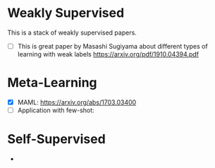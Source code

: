 # Weakly Supervised
This is a stack of weakly supervised papers.

- [ ]  This is great paper by Masashi Sugiyama about different types of learning with weak labels
https://arxiv.org/pdf/1910.04394.pdf


# Meta-Learning
- [X] MAML: https://arxiv.org/abs/1703.03400
- [ ] Application with few-shot: 

# Self-Supervised
* 



